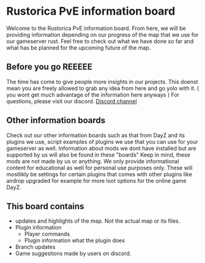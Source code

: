 # Rustorica PvE information board

Welcome to the Rustorica PvE information board.
From here, we will be providing information depending on our progress of the map that we use for our gameserver rust. 
Feel free to check out what we have done so far and what has be planned for the upcoming future of the map.

## Before you go REEEEE

The time has come to give people more insights in our projects. This doenst mean you are freely allowed to grab any idea from here and go yolo with it. ( you wont get much advantage of the information here anyways ) For questions, please visit our discord. [Discord channel](https://www.discord.io/GamingHQeu)

## Other information boards

Check out our other information boards such as that from DayZ and its plugins we use, script examples of plugins we use that you can use for your gameserver as well. Information about mods we dont have installed but are supported by us will also be found in these "boards" 
Keep in mind, these mods are not made by us or anything. We only provide informational content for educational as well for personal use purposes only. These will mostlikly be settings for certain plugins that comes with other plugins like airdrop upgraded for example for more loot options for the online game DayZ. 

## This board contains

* updates and highlights of the map. Not the actual map or its files.
* Plugin information
  * Player commands
  * Plugin information what the plugin does
* Branch updates
* Game suggestions made by users on discord.

